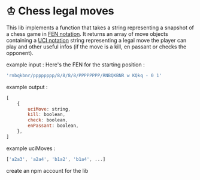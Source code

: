 # ♔ Chess legal moves

This lib implements a function that takes a string representing a snapshot of a chess game in [FEN notation](https://en.wikipedia.org/wiki/Forsyth%E2%80%93Edwards_Notation).
It returns an array of move objects containing a [UCI notation](https://en.wikipedia.org/wiki/Universal_Chess_Interface) string representing a legal move the player can play and other useful infos (if the move is a kill, en passant or checks the opponent).

example input :
Here's the FEN for the starting position :
```js
'rnbqkbnr/pppppppp/8/8/8/8/PPPPPPPP/RNBQKBNR w KQkq - 0 1'
```

example output :
```js
[
    {
        uciMove: string,
        kill: boolean,
        check: boolean,
        enPassant: boolean,
    },
]
```

example uciMoves :
```js
['a2a3', 'a2a4', 'b1a2', 'b1a4', ...]
```

create an npm account for the lib
